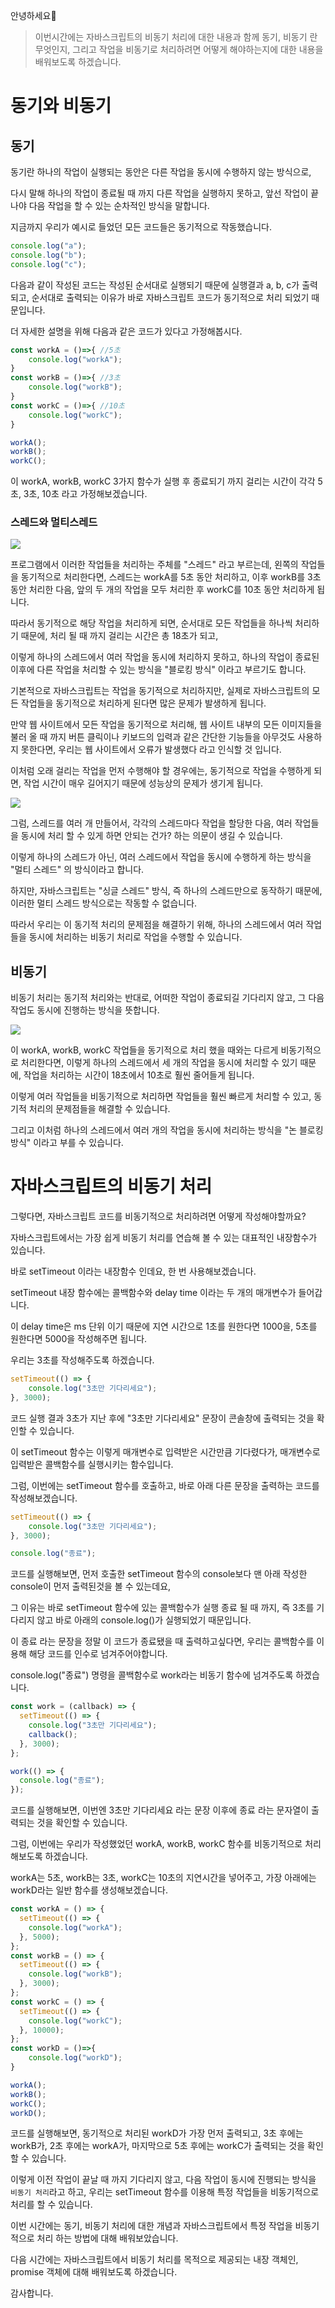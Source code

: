 안녕하세요🤗

> 이번시간에는 자바스크립트의 비동기 처리에 대한 내용과 함께 동기, 비동기 란 무엇인지, 그리고 작업을 비동기로 처리하려면 어떻게 해야하는지에 대한 내용을 배워보도록 하겠습니다.

# 동기와 비동기

## 동기

동기란 하나의 작업이 실행되는 동안은 다른 작업을 동시에 수행하지 않는 방식으로, 

다시 말해 하나의 작업이 종료될 때 까지 다른 작업을 실행하지 못하고, 앞선 작업이 끝나야 다음 작업을 할 수 있는 순차적인 방식을 말합니다. 

지금까지 우리가 예시로 들었던 모든 코드들은 동기적으로 작동했습니다.

```js
console.log("a");
console.log("b");
console.log("c");
```

다음과 같이 작성된 코드는 작성된 순서대로 실행되기 때문에 실행결과 a, b, c가 출력되고, 순서대로 출력되는 이유가 바로 자바스크립트 코드가 동기적으로 처리 되었기 때문입니다.

더 자세한 설명을 위해 다음과 같은 코드가 있다고 가정해봅시다.

```js
const workA = ()=>{ //5초
    console.log("workA");
}
const workB = ()=>{ //3초
    console.log("workB");
}
const workC = ()=>{ //10초
    console.log("workC");
}

workA(); 
workB(); 
workC(); 
```

이 workA, workB, workC 3가지 함수가 실행 후 종료되기 까지 걸리는 시간이 각각 5초, 3초, 10초 라고 가정해보겠습니다.

### 스레드와 멀티스레드

![](./img/4-1-1.png) 

프로그램에서 이러한 작업들을 처리하는 주체를 "스레드" 라고 부르는데, 왼쪽의 작업들을 동기적으로 처리한다면, 스레드는 workA를 5초 동안 처리하고, 이후 workB를 3초 동안 처리한 다음, 앞의 두 개의 작업을 모두 처리한 후 workC를 10초 동안 처리하게 됩니다.

따라서 동기적으로 해당 작업을 처리하게 되면, 순서대로 모든 작업들을 하나씩 처리하기 때문에, 처리 될 때 까지 걸리는 시간은 총 18초가 되고, 

이렇게 하나의 스레드에서 여러 작업을 동시에 처리하지 못하고, 하나의 작업이 종료된 이후에 다른 작업을 처리할 수 있는 방식을 "블로킹 방식" 이라고 부르기도 합니다.

기본적으로 자바스크립트는 작업을 동기적으로 처리하지만, 실제로 자바스크립트의 모든 작업들을 동기적으로 처리하게 된다면 많은 문제가 발생하게 됩니다.

만약 웹 사이트에서 모든 작업을 동기적으로 처리해, 웹 사이트 내부의 모든 이미지들을 불러 올 때 까지 버튼 클릭이나 키보드의 입력과 같은 간단한 기능들을 아무것도 사용하지 못한다면, 우리는 웹 사이트에서 오류가 발생했다 라고 인식할 것 입니다.

이처럼 오래 걸리는 작업을 먼저 수행해야 할 경우에는, 동기적으로 작업을 수행하게 되면, 작업 시간이 매우 길어지기 때문에 성능상의 문제가 생기게 됩니다.

![](./img/4-1-2.png) 

그럼, 스레드를 여러 개 만들어서, 각각의 스레드마다 작업을 할당한 다음, 여러 작업들을 동시에 처리 할 수 있게 하면 안되는 건가? 하는 의문이 생길 수 있습니다.

이렇게 하나의 스레드가 아닌, 여러 스레드에서 작업을 동시에 수행하게 하는 방식을 "멀티 스레드" 의 방식이라고 합니다.

하지만, 자바스크립트는 "싱글 스레드" 방식, 즉 하나의 스레드만으로 동작하기 때문에, 이러한 멀티 스레드 방식으로는 작동할 수 없습니다.

따라서 우리는 이 동기적 처리의 문제점을 해결하기 위해, 하나의 스레드에서 여러 작업들을 동시에 처리하는 비동기 처리로 작업을 수행할 수 있습니다.

## 비동기

비동기 처리는 동기적 처리와는 반대로, 어떠한 작업이 종료되길 기다리지 않고, 그 다음 작업도 동시에 진행하는 방식을 뜻합니다.

![](./img/4-1-3.png) 

이 workA, workB, workC 작업들을 동기적으로 처리 했을 때와는 다르게 비동기적으로 처리한다면, 이렇게 하나의 스레드에서 세 개의 작업을 동시에 처리할 수 있기 때문에, 작업을 처리하는 시간이 18초에서 10초로 훨씬 줄어들게 됩니다.

이렇게 여러 작업들을 비동기적으로 처리하면 작업들을 훨씬 빠르게 처리할 수 있고, 동기적 처리의 문제점들을 해결할 수 있습니다.

그리고 이처럼 하나의 스레드에서 여러 개의 작업을 동시에 처리하는 방식을 "논 블로킹 방식" 이라고 부를 수 있습니다.

# 자바스크립트의 비동기 처리

그렇다면, 자바스크립트 코드를 비동기적으로 처리하려면 어떻게 작성해야할까요?

자바스크립트에서는 가장 쉽게 비동기 처리를 연습해 볼 수 있는 대표적인 내장함수가 있습니다.

바로 setTimeout 이라는 내장함수 인데요, 한 번 사용해보겠습니다.

setTimeout 내장 함수에는 콜백함수와 delay time 이라는 두 개의 매개변수가 들어갑니다.

이 delay time은 ms 단위 이기 때문에 지연 시간으로 1초를 원한다면 1000을, 5초를 원한다면 5000을 작성해주면 됩니다.

우리는 3초를 작성해주도록 하겠습니다.

```js
setTimeout(() => {
    console.log("3초만 기다리세요");
}, 3000);
```

코드 실행 결과 3초가 지난 후에 "3초만 기다리세요" 문장이 콘솔창에 출력되는 것을 확인할 수 있습니다.

이 setTimeout 함수는 이렇게 매개변수로 입력받은 시간만큼 기다렸다가, 매개변수로 입력받은 콜백함수를 실행시키는 함수입니다.

그럼, 이번에는 setTimeout 함수를 호출하고, 바로 아래 다른 문장을 출력하는 코드를 작성해보겠습니다.

```js
setTimeout(() => {
    console.log("3초만 기다리세요");
}, 3000);

console.log("종료");
```

코드를 실행해보면, 먼저 호출한 setTimeout 함수의 console보다 맨 아래 작성한 console이 먼저 출력된것을 볼 수 있는데요,

그 이유는 바로 setTimeout 함수에 있는 콜백함수가 실행 종료 될 때 까지, 즉 3초를 기다리지 않고 바로 아래의 console.log()가 실행되었기 때문입니다.

이 종료 라는 문장을 정말 이 코드가 종료됐을 때 출력하고싶다면, 우리는 콜백함수를 이용해 해당 코드를 인수로 넘겨주어야합니다.

console.log("종료") 명령을 콜백함수로 work라는 비동기 함수에 넘겨주도록 하겠습니다.

```js
const work = (callback) => {
  setTimeout(() => {
    console.log("3초만 기다리세요");
    callback();
  }, 3000);
};

work(() => {
  console.log("종료");
});

```

코드를 실행해보면, 이번엔 3초만 기다리세요 라는 문장 이후에 종료 라는 문자열이 출력되는 것을 확인할 수 있습니다.

그럼, 이번에는 우리가 작성했었던 workA, workB, workC 함수를 비동기적으로 처리해보도록 하겠습니다.

workA는 5초, workB는 3초, workC는 10초의 지연시간을 넣어주고, 가장 아래에는 workD라는 일반 함수를 생성해보겠습니다.

```js
const workA = () => {
  setTimeout(() => {
    console.log("workA");
  }, 5000);
};
const workB = () => {
  setTimeout(() => {
    console.log("workB");
  }, 3000);
};
const workC = () => {
  setTimeout(() => {
    console.log("workC");
  }, 10000);
};
const workD = ()=>{
    console.log("workD");
}

workA();
workB();
workC();
workD();
```

코드를 실행해보면, 동기적으로 처리된 workD가 가장 먼저 출력되고, 3초 후에는 workB가, 2초 후에는 workA가, 마지막으로 5초 후에는 workC가 출력되는 것을 확인 할 수 있습니다.

이렇게 이전 작업이 끝날 때 까지 기다리지 않고, 다음 작업이 동시에 진행되는 방식을 `비동기 처리`라고 하고, 우리는 setTimeout 함수를 이용해 특정 작업들을 비동기적으로 처리를 할 수 있습니다.

이번 시간에는 동기, 비동기 처리에 대한 개념과 자바스크립트에서 특정 작업을 비동기적으로 처리 하는 방법에 대해 배워보았습니다.

다음 시간에는 자바스크립트에서 비동기 처리를 목적으로 제공되는 내장 객체인, promise 객체에 대해 배워보도록 하겠습니다.

감사합니다.
